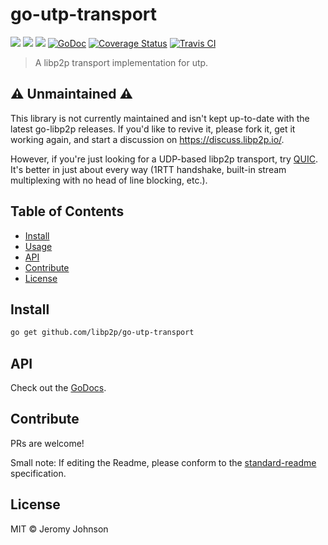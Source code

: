 # go-utp-transport

[![](https://img.shields.io/badge/made%20by-Protocol%20Labs-blue.svg?style=flat-square)](https://protocol.ai)
[![](https://img.shields.io/badge/project-libp2p-yellow.svg?style=flat-square)](https://libp2p.io/)
[![](https://img.shields.io/badge/freenode-%23libp2p-yellow.svg?style=flat-square)](https://webchat.freenode.net/?channels=%23libp2p)
[![GoDoc](https://godoc.org/github.com/libp2p/go-utp-transport?status.svg)](https://godoc.org/github.com/libp2p/go-utp-transport)
[![Coverage Status](https://coveralls.io/repos/github/libp2p/go-utp-transport?branch=master)](https://coveralls.io/github/libp2p/go-utp-transport?branch=master)
[![Travis CI](https://travis-ci.org/libp2p/go-utp-transport?branch=master)](https://travis-ci.org/libp2p/go-utp-transport)

> A libp2p transport implementation for utp.

## ⚠️ Unmaintained ⚠️

This library is not currently maintained and isn't kept up-to-date with the latest go-libp2p releases. If you'd like to revive it, please fork it, get it working again, and start a discussion on https://discuss.libp2p.io/.

However, if you're just looking for a UDP-based libp2p transport, try [QUIC](https://github.com/libp2p/go-libp2p-quic-transport/). It's better in just about every way (1RTT handshake, built-in stream multiplexing with no head of line blocking, etc.).

## Table of Contents

- [Install](#install)
- [Usage](#usage)
- [API](#api)
- [Contribute](#contribute)
- [License](#license)

## Install

```sh
go get github.com/libp2p/go-utp-transport
```

## API

Check out the [GoDocs](https://godoc.org/github.com/libp2p/go-utp-transport).

## Contribute

PRs are welcome!

Small note: If editing the Readme, please conform to the [standard-readme](https://github.com/RichardLitt/standard-readme) specification.

## License

MIT © Jeromy Johnson
